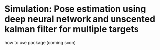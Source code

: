 # Simulation: Pose estimation using deep neural network and unscented kalman filter for multiple targets
how to use package (coming soon)
